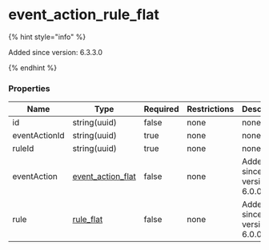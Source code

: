 
# event_action_rule_flat

{% hint style="info" %}

Added since version: 6.3.3.0

{% endhint %}

### Properties

|Name|Type|Required|Restrictions|Description|
|---|---|---|---|---|
|id|string(uuid)|false|none|none|
|eventActionId|string(uuid)|true|none|none|
|ruleId|string(uuid)|true|none|none|
|eventAction|[event_action_flat](/schema/event_action_flat.md)|false|none|Added since version: 6.0.0.0|
|rule|[rule_flat](/schema/rule_flat.md)|false|none|Added since version: 6.0.0.0|
